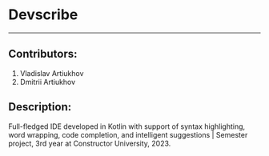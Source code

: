 # Devscribe
---

## Contributors:

1. Vladislav Artiukhov
2. Dmitrii Artiukhov


## Description:

Full-fledged IDE developed in Kotlin with support of syntax highlighting, word wrapping, code completion, and intelligent suggestions | Semester project, 3rd year at Constructor University, 2023.
